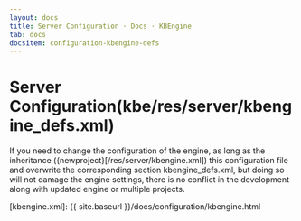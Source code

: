 ```yaml
---
layout: docs
title: Server Configuration · Docs · KBEngine
tab: docs
docsitem: configuration-kbengine-defs
---
```


Server Configuration(kbe/res/server/kbengine_defs.xml)
====================

If you need to change the configuration of the engine, as long as the inheritance ({newproject}[/res/server/kbengine.xml]) 
this configuration file and overwrite the corresponding section kbengine_defs.xml, but doing so will not damage the engine settings, 
there is no conflict in the development along with updated engine or multiple projects.



[kbengine.xml]: {{ site.baseurl }}/docs/configuration/kbengine.html